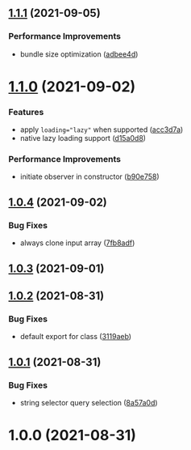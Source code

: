 ## [1.1.1](https://github.com/johannschopplich/loadeer/compare/v1.1.0...v1.1.1) (2021-09-05)

### Performance Improvements

- bundle size optimization ([adbee4d](https://github.com/johannschopplich/loadeer/commit/adbee4dda5ecf5bfbfef1e72548a1d4b58718404))

# [1.1.0](https://github.com/johannschopplich/loadeer/compare/v1.0.4...v1.1.0) (2021-09-02)

### Features

- apply `loading="lazy"` when supported ([acc3d7a](https://github.com/johannschopplich/loadeer/commit/acc3d7afb069a5637412fd795f353a39ff4479cb))
- native lazy loading support ([d15a0d8](https://github.com/johannschopplich/loadeer/commit/d15a0d8683f66f9176c66f7331703fbc8b31e18f))

### Performance Improvements

- initiate observer in constructor ([b90e758](https://github.com/johannschopplich/loadeer/commit/b90e758d4b57a4101f52569afe570d10281aeb25))

## [1.0.4](https://github.com/johannschopplich/loadeer/compare/v1.0.3...v1.0.4) (2021-09-02)

### Bug Fixes

- always clone input array ([7fb8adf](https://github.com/johannschopplich/loadeer/commit/7fb8adf3617889a5b84b3a79a70e91a3460dd125))

## [1.0.3](https://github.com/johannschopplich/loadeer/compare/v1.0.2...v1.0.3) (2021-09-01)

## [1.0.2](https://github.com/johannschopplich/loadeer/compare/v1.0.1...v1.0.2) (2021-08-31)

### Bug Fixes

- default export for class ([3119aeb](https://github.com/johannschopplich/loadeer/commit/3119aebad4910d01871c1a0317f60c5523de6504))

## [1.0.1](https://github.com/johannschopplich/loadeer/compare/v1.0.0...v1.0.1) (2021-08-31)

### Bug Fixes

- string selector query selection ([8a57a0d](https://github.com/johannschopplich/loadeer/commit/8a57a0d32b72684b547603ea15c5073340939e11))

# 1.0.0 (2021-08-31)
